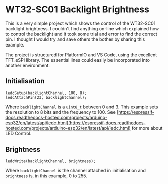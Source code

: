# WT32-SC01 Backlight Brightness
This is a very simple project which shows the control of the WT32-SC01 backlight brightness. I couldn't find anything on-line which explained how to control the backlight and it took some trial and error to find the correct pin. I thought I would try and save others the bother by sharing this example. 

The project is structured for PlatformIO and VS Code, using the excellent TFT_eSPI library. The essential lines could easily be incorporated into another environment:

## Initialisation
```
ledcSetup(backlightChannel, 100, 8);
ledcAttachPin(23, backlightChannel);
```
Where `backlightChannel` is a `uint8_t` between 0 and 3. This example sets the resolution to 8 bits and the frequency to 100. See [https://espressif-docs.readthedocs-hosted.com/projects/arduino-esp32/en/latest/api/ledc.html](https://espressif-docs.readthedocs-hosted.com/projects/arduino-esp32/en/latest/api/ledc.html) for more about LED Control.

## Brightness
```
ledcWrite(backlightChannel, brightness);
```

Where `backlightChannel` is the channel attached in initialisation and `brightness` is, in this example, 0 to 255.